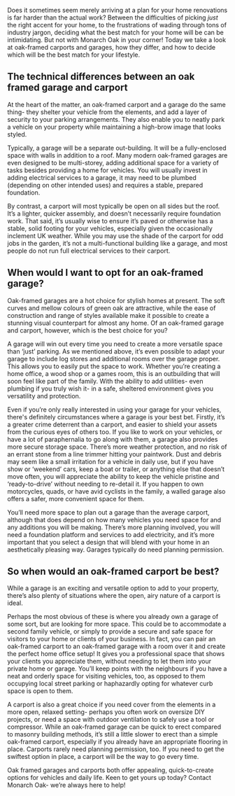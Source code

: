 Does it sometimes seem merely arriving at a plan for your home renovations is far harder than the actual work? Between the difficulties of picking *just* the right accent for your home, to the frustrations of wading through tons of industry jargon, deciding what the best match for your home will be can be intimidating. But not with Monarch Oak in your corner! Today we take a look at oak-framed carports and garages, how they differ, and how to decide which will be the best match for your lifestyle.

## The technical differences between an oak framed garage and carport

At the heart of the matter, an oak-framed carport and a garage do the same thing- they shelter your vehicle from the elements, and add a layer of security to your parking arrangements. They also enable you to neatly park a vehicle on your property while maintaining a high-brow image that looks styled.

Typically, a garage will be a separate out-building. It will be a fully-enclosed space with walls in addition to a roof. Many modern oak-framed garages are even designed to be multi-storey, adding additional space for a variety of tasks besides providing a home for vehicles. You will usually invest in adding electrical services to a garage, it may need to be plumbed (depending on other intended uses) and requires a stable, prepared foundation.

By contrast, a carport will most typically be open on all sides but the roof. It’s a lighter, quicker assembly, and doesn’t necessarily require foundation work. That said, it’s usually wise to ensure it’s paved or otherwise has a stable, solid footing for your vehicles, especially given the occasionally inclement UK weather. While you may use the shade of the carport for odd jobs in the garden, it’s not a multi-functional building like a garage, and most people do not run full electrical services to their carport.

## When would I want to opt for an oak-framed garage?

Oak-framed garages are a hot choice for stylish homes at present. The soft curves and mellow colours of green oak are attractive, while the ease of construction and range of styles available make it possible to create a stunning visual counterpart for almost any home. Of an oak-framed garage and carport, however, which is the best choice for you?

A garage will win out every time you need to create a more versatile space than ‘just’ parking. As we mentioned above, it’s even possible to adapt your garage to include log stores and additional rooms over the garage proper. This allows you to easily put the space to work. Whether you’re creating a home office, a wood shop or a games room, this is an outbuilding that will soon feel like part of the family. With the ability to add utilities- even plumbing if you truly wish it- in a safe, sheltered environment gives you versatility and protection.

Even if you’re only really interested in using your garage for your vehicles, there's definitely circumstances where a garage is your best bet. Firstly, it’s a greater crime deterrent than a carport, and easier to shield your assets from the curious eyes of others too. If you like to work on your vehicles, or have a lot of paraphernalia to go along with them, a garage also provides more secure storage space. There’s more weather protection, and no risk of an errant stone from a line trimmer hitting your paintwork. Dust and debris may seem like a small irritation for a vehicle in daily use, but if you have show or ‘weekend’ cars, keep a boat or trailer, or anything else that doesn’t move often, you will appreciate the ability to keep the vehicle pristine and ‘ready-to-drive’ without needing to re-detail it. If you happen to own motorcycles, quads, or have avid cyclists in the family, a walled garage also offers a safer, more convenient space for them.

You’ll need more space to plan out a garage than the average carport, although that does depend on how many vehicles you need space for and any additions you will be making.  There’s more planning involved, you will need a foundation platform and services to add electricity, and it’s more important that you select a design that will blend with your home in an aesthetically pleasing way. Garages typically do need planning permission.

## So when would an oak-framed carport be best?

While a garage is an exciting and versatile option to add to your property, there’s also plenty of situations where the open, airy nature of a carport is ideal.

Perhaps the most obvious of these is where you already own a garage of some sort, but are looking for more space. This could be to accommodate a second family vehicle, or simply to provide a secure and safe space for visitors to your home or clients of your business. In fact, you can pair an oak-framed carport to an oak-framed garage with a room over it and create the perfect home office setup! It gives you a professional space that shows your clients you appreciate them, without needing to let them into your private home or garage. You’ll keep points with the neighbours if you have a neat and orderly space for visiting vehicles, too, as opposed to them occupying local street parking or haphazardly opting for whatever curb space is open to them.

A carport is also a great choice if you need cover from the elements in a more open, relaxed setting- perhaps you often work on oversize DIY projects, or need a space with outdoor ventilation to safely use a tool or compressor. While an oak-framed garage can be quick to erect compared to masonry building methods, it’s still a little slower to erect than a simple oak-framed carport, especially if you already have an appropriate flooring in place. Carports rarely need planning permission, too. If you need to get the swiftest option in place, a carport will be the way to go every time.

Oak framed garages and carports both offer appealing, quick-to-create options for vehicles and daily life. Keen to get yours up today? Contact Monarch Oak- we’re always here to help!
